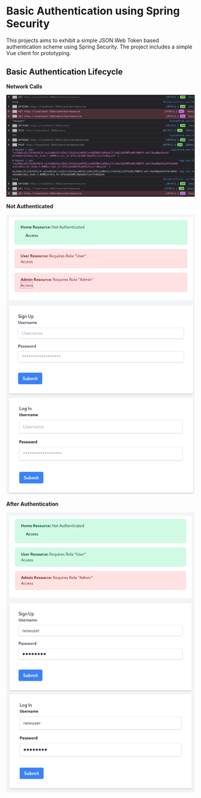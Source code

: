 # Basic Authentication using Spring Security

This projects aims to exhibit a simple JSON Web Token based authentication scheme using Spring Security. The project includes a simple Vue client for prototyping.

## Basic Authentication Lifecycle

**Network Calls**

![Network Calls](./assets/network-calls.png)

**Not Authenticated**

![Before Authentication](./assets/before-authentication.png)

**After Authentication**

![After Authentication](./assets/after-authentication.png)

